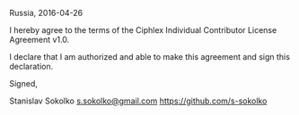 Russia, 2016-04-26

I hereby agree to the terms of the Ciphlex Individual Contributor License
Agreement v1.0.

I declare that I am authorized and able to make this agreement and sign this
declaration.

Signed,

Stanislav Sokolko s.sokolko@gmail.com  https://github.com/s-sokolko
